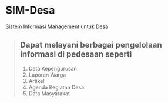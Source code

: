 SIM-Desa
========

Sistem Informasi Management untuk Desa

>## Dapat melayani berbagai pengelolaan informasi di pedesaan seperti
>1. Data Kepengurusan
>2. Laporan Warga
>3. Artikel 
>4. Agenda Kegiatan Desa
>5. Data Masyarakat
